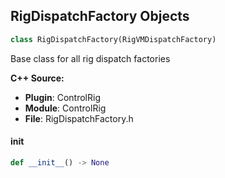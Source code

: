 ## RigDispatchFactory Objects

```python
class RigDispatchFactory(RigVMDispatchFactory)
```

Base class for all rig dispatch factories

**C++ Source:**

- **Plugin**: ControlRig
- **Module**: ControlRig
- **File**: RigDispatchFactory.h

<a id="unreal.RigDispatchFactory.__init__"></a>

#### __init__

```python
def __init__() -> None
```

<a id="unreal.RigDispatch_AnimAttributeBase"></a>